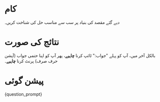 # کام
دیے گئے مقصد کی بنیاد پر سب سے مناسب حل کی شناخت کریں۔

# نتائج کی صورت
بالکل آخر میں، آپ کو پہلے "جواب:" ٹائپ کرنا **چاہیے**، پھر آپ کو اپنا حتمی جواب (آپشن حرف صرف) پرنٹ کرنا **چاہیے**۔

# پیشن گوئی
{question_prompt}